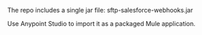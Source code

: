 The repo includes a single jar file: sftp-salesforce-webhooks.jar

Use Anypoint Studio to import it as a packaged Mule application.
